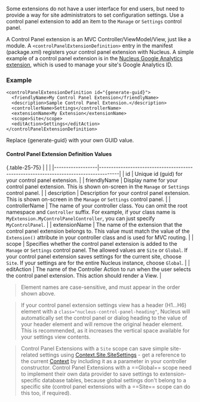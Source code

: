 Some extensions do not have a user interface for end users, but need to provide a way for site administrators to set configuration settings.  Use a 
control panel extension to add an item to the `Manage` or `Settings` control panel.

A Control Panel extension is an MVC Controller/ViewModel/View, just like a module.  A `<controlPanelExtensionDefinition>` entry in the manifest (package.xml) registers your control panel extension 
with Nucleus.  A simple example of a control panel extension is in the [Nucleus Google Analytics extension](https://github.com/Inventua/nucleus-core/tree/main/Nucleus.Core.Modules/Nucleus.Extensions.GoogleAnalytics), 
which is used to manage your site's Google Analytics ID.

### Example
```
<controlPanelExtensionDefinition id="{generate-guid}">
  <friendlyName>My Control Panel Extension</friendlyName>
  <description>Sample Control Panel Extension.</description>
  <controllerName>Settings</controllerName>
  <extensionName>My Extension</extensionName>
  <scope>Site</scope>
  <editAction>Settings</editAction>
</controlPanelExtensionDefinition>
```
Replace {generate-guid} with your own GUID value.

#### Control Panel Extension Definition Values
{.table-25-75}
|                  |                                                                                      |
|------------------|--------------------------------------------------------------------------------------|
| id               | Unique id (guid) for your control panel extension. |
| friendlyName     | Display name for your control panel extension.  This is shown on-screen in the `Manage` or `Settings` control panel. |
| description      | Description for your control panel extension.  This is shown on-screen in the `Manage` or `Settings` control panel. |
| controllerName   | The name of your controller class.  You can omit the root namespace and `Controller` suffix. For example, if your class name is `MyExtension.MyControlPanelController`, you can just specify `MyControlPanel`. |
| extensionName    | The name of the extension that the control panel extension belongs to.  This value must match the value of the `Extension()` attribute in your controller class and is used for MVC routing. |
| scope            | Specifies whether the control panel extension is added to the `Manage` or `Settings` control panel.  The allowed values are `Site` or `Global`.  If your control panel extension saves settings for the current site, choose `Site`.  If your settings are for the entire Nucleus instance, choose `Global`. |
| editAction       | The name of the Controller Action to run when the user selects the control panel extension.  This action should render a View. |

> Element names are case-sensitive, and must appear in the order shown above.

> If your control panel extension settings view has a header (H1...H6) element with a `class="nucleus-control-panel-heading"`, Nucleus will automatically
set the control panel or dialog heading to the value of your header element and will remove the original header element.  This is recommended, 
as it increases the vertical space available for your settings view contents.

> Control Panel Extensions with a `Site` scope can save simple site-related settings using [Context.Site.SiteSettings](/api-documentation/Nucleus.Extensions.xml/Nucleus.Extensions.SiteSettingsExtensions/) - get 
a reference to the current [Context](/api-documentation/Nucleus.Abstractions.xml/Nucleus.Abstractions.Models.Context/) by including 
it as a parameter in your controller constructor. Control Panel Extensions with a ==Global== scope need to implement their own data provider 
to save settings to extension-specific database tables, because global settings don't belong to a specific site (control panel extensions 
with a ==Site== scope can do this too, if required).  